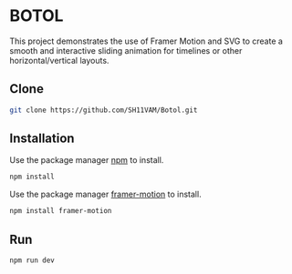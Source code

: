 # BOTOL

This project demonstrates the use of Framer Motion and SVG to create a smooth and interactive sliding animation for timelines or other horizontal/vertical layouts.

## Clone

```bash
git clone https://github.com/SH11VAM/Botol.git 
```

## Installation

Use the package manager [npm](https://docs.npmjs.com/) to install.

```bash
npm install 
```
Use the package manager [framer-motion](https://www.npmjs.com/package/framer-motion) to install.

```bash
npm install framer-motion 
```

## Run

```bash
npm run dev 
```

